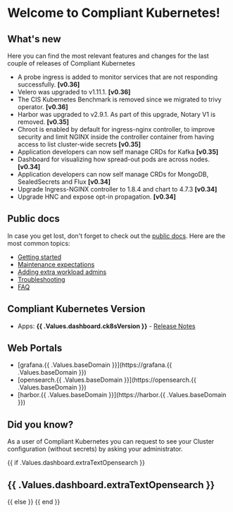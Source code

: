 # Welcome to Compliant Kubernetes!

## What's new

Here you can find the most relevant features and changes for the last couple of releases of Compliant Kubernetes

- A probe ingress is added to monitor services that are not responding successfully. **[v0.36]**
- Velero was upgraded to v1.11.1. **[v0.36]**
- The CIS Kubernetes Benchmark is removed since we migrated to trivy operator. **[v0.36]**
- Harbor was upgraded to v2.9.1. As part of this upgrade, Notary V1 is removed. **[v0.35]**
- Chroot is enabled by default for ingress-nginx controller, to improve security and limit NGINX inside the controller container from having access to list cluster-wide secrets **[v0.35]**
- Application developers can now self manage CRDs for Kafka **[v0.35]**
- Dashboard for visualizing how spread-out pods are across nodes. **[v0.34]**
- Application developers can now self manage CRDs for MongoDB, SealedSecrets and Flux **[v0.34]**
- Upgrade Ingress-NGINX controller to 1.8.4 and chart to 4.7.3 **[v0.34]**
- Upgrade HNC and expose opt-in propagation. **[v0.34]**

## Public docs

In case you get lost, don't forget to check out the [public docs](https://elastisys.io/compliantkubernetes/). Here are the most common topics:

- [Getting started](https://elastisys.io/compliantkubernetes/user-guide/prepare/)
- [Maintenance expectations](https://elastisys.io/compliantkubernetes/user-guide/maintenance/)
- [Adding extra workload admins](https://elastisys.io/compliantkubernetes/user-guide/delegation/#kubernetes-api)
- [Troubleshooting](https://elastisys.io/compliantkubernetes/user-guide/troubleshooting/)
- [FAQ](https://elastisys.io/compliantkubernetes/user-guide/faq/)

## Compliant Kubernetes Version

- Apps: **{{ .Values.dashboard.ck8sVersion }}** - [Release Notes](https://elastisys.io/compliantkubernetes/release-notes/)

## Web Portals

- [grafana.{{ .Values.baseDomain }}](https://grafana.{{ .Values.baseDomain }})
- [opensearch.{{ .Values.baseDomain }}](https://opensearch.{{ .Values.baseDomain }})
- [harbor.{{ .Values.baseDomain }}](https://harbor.{{ .Values.baseDomain }})

## Did you know?

As a user of Compliant Kubernetes you can request to see your Cluster configuration (without secrets) by asking your administrator.

{{ if .Values.dashboard.extraTextOpensearch }}
## {{ .Values.dashboard.extraTextOpensearch }}
{{ else }}
{{ end }}

[//]: # (If you update this file, remember to also edit compliantkubernetes-apps/helmfile.d/charts/grafana-dashboards/files/welcome.md)
